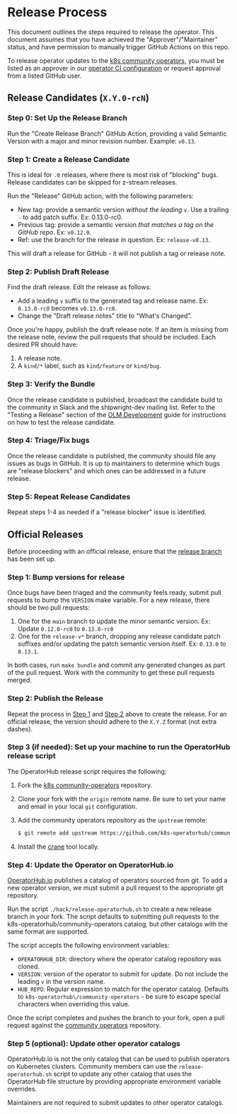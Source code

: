 # Release Process

This document outlines the steps required to release the operator. This document assumes that you
have achieved the "Approver"/"Maintainer" status, and have permission to manually trigger GitHub
Actions on this repo.

To release operator updates to the [k8s community operators](https://github.com/k8s-operatorhub/community-operators),
you must be listed as an approver in our [operator CI configuration](https://github.com/k8s-operatorhub/community-operators/blob/main/operators/shipwright-operator/ci.yaml)
or request approval from a listed GitHub user.

## Release Candidates (`X.Y.0-rcN`)

### Step 0: Set Up the Release Branch

Run the "Create Release Branch" GitHub Action, providing a valid Semantic Version with a major and
minor revision number. Example: `v0.13`.

### Step 1: Create a Release Candidate

This is ideal for `.0` releases, where there is most risk of "blocking" bugs. Release candidates
can be skipped for z-stream releases.

Run the "Release" GitHub action, with the following parameters:

- New tag: provide a semantic version _without the leading `v`_. Use a trailing `-` to add patch
  suffix. Ex: 0.13.0-rc0.
- Previous tag: provide a semantic version _that matches a tag on the GitHub repo_. Ex: `v0.12.0`.
- Ref: use the branch for the release in question. Ex: `release-v0.13`.

This will draft a release for GitHub - it will not publish a tag or release note.

### Step 2: Publish Draft Release

Find the draft release. Edit the release as follows:

- Add a leading `v` suffix to the generated tag and release name. Ex: `0.13.0-rc0` becomes `v0.13.0-rc0`.
- Change the "Draft release notes" title to "What's Changed".

Once you're happy, publish the draft release note. If an item is missing from the release note,
review the pull requests that should be included. Each desired PR should have:

1. A release note.
2. A `kind/*` label, such as `kind/feature` or `kind/bug`.

### Step 3: Verify the Bundle

Once the release candidate is published, broadcast the candidate build to the community in Slack
and the shipwright-dev mailing list. Refer to the "Testing a Release" section of the
[OLM Development](./olm-development.md#testing-a-release) guide for instructions on how to test the
release candidate.

### Step 4: Triage/Fix bugs

Once the release candidate is published, the community should file any issues as bugs in GitHub. It
is up to maintainers to determine which bugs are "release blockers" and which ones can be addressed
in a future release.

### Step 5: Repeat Release Candidates

Repeat steps 1-4 as needed if a "release blocker" issue is identified.

## Official Releases

Before proceeding with an official release, ensure that the 
[release branch](#step-0-set-up-the-release-branch) has been set up.

### Step 1: Bump versions for release

Once bugs have been triaged and the community feels ready, submit pull requests to bump the
`VERSION` make variable. For a new release, there should be two pull requests:

1. One for the `main` branch to update the minor semantic version. Ex: Update `0.12.0-rc0` to
   `0.13.0-rc0`
2. One for the `release-v*` branch, dropping any release candidate patch suffixes and/or updating
   the patch semantic version itself. Ex: `0.13.0` to `0.13.1`.

In both cases, run `make bundle` and commit any generated changes as part of the pull request.
Work with the community to get these pull requests merged.

### Step 2: Publish the Release

Repeat the process in [Step 1](#step-1-create-a-release-candidate) and
[Step 2](#step-2-publish-draft-release) above to create the release. For an official release, the
version should adhere to the `X.Y.Z` format (not extra dashes).

### Step 3 (if needed): Set up your machine to run the OperatorHub release script

The OperatorHub release script requires the following:

1. Fork the [k8s community-operators](https://github.com/k8s-operatorhub/community-operators)
   repository.
2. Clone your fork with the `origin` remote name. Be sure to set your name and email in your local
   `git` configuration.
3. Add the community operators repository as the `upstream` remote:

   ```sh
   $ git remote add upstream https://github.com/k8s-operatorhub/community-operators.git
   ```

4. Install the [crane](https://github.com/google/go-containerregistry/blob/main/cmd/crane/README.md)
   tool locally.

### Step 4: Update the Operator on OperatorHub.io

[OperatorHub.io](https://operatorhub.io) publishes a catalog of operators sourced from git. To add
a new operator version, we must submit a pull request to the appropriate git repository.

Run the script `./hack/release-operatorhub.sh` to create a new release branch in your fork. The
script defaults to submitting pull requests to the k8s-operatorhub/community-operators catalog, but
other catalogs with the same format are supported.

The script accepts the following environment variables:

- `OPERATORHUB_DIR`: directory where the operator catalog repository was cloned. 
- `VERSION`: version of the operator to submit for update. Do not include the leading `v` in the
   version name.
- `HUB_REPO`: Regular expression to match for the operator catalog. Defaults to
  `k8s-operatorhub\/community-operators` - be sure to escape special characters when overriding
  this value.

Once the script completes and pushes the branch to your fork, open a pull request against the
[community operators](https://github.com/k8s-operatorhub/community-operators) repository.

### Step 5 (optional): Update other operator catalogs

OperatorHub.io is not the only catalog that can be used to publish operators on Kubernetes
clusters. Community members can use the `release-operatorhub.sh` script to update any other catalog
that uses the OperatorHub file structure by providing appropriate environment variable overrides.

Maintainers are not required to submit updates to other operator catalogs.
